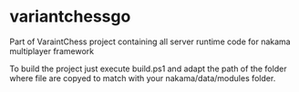 # variantchessgo

Part of VaraintChess project containing all server runtime code for nakama multiplayer framework

To build the project just execute build.ps1 and adapt the path of the folder where file are copyed 
to match with your nakama/data/modules folder.
